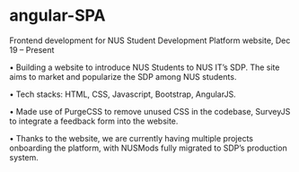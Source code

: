 # angular-SPA
Frontend development for NUS Student Development Platform website,	Dec 19 – Present

•	Building a website to introduce NUS Students to NUS IT’s SDP. The site aims to market and popularize the SDP among NUS students.

•	Tech stacks: HTML, CSS, Javascript, Bootstrap, AngularJS.

•	Made use of PurgeCSS to remove unused CSS in the codebase, SurveyJS to integrate a feedback form into the website.

•	Thanks to the website, we are currently having multiple projects onboarding the platform, with NUSMods fully migrated to SDP’s production system.

